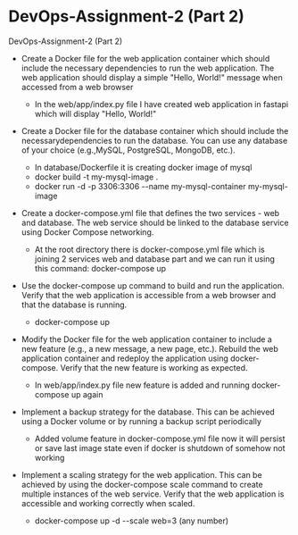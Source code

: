 # DevOps-Assignment-2 (Part 2)
DevOps-Assignment-2 (Part 2)

 - Create a Docker file for the web application container which should include the necessary
dependencies to run the web application. The web application should display a simple
"Hello, World!" message when accessed from a web browser
    - In the web/app/index.py file I have created web application in fastapi which will display "Hello, World!"

 - Create a Docker file for the database container which should include the
necessarydependencies to run the database. You can use any database of your
choice (e.g.,MySQL, PostgreSQL, MongoDB, etc.). 
    - In database/Dockerfile it is creating docker image of mysql
    - docker build -t my-mysql-image .
    - docker run -d -p 3306:3306 --name my-mysql-container my-mysql-image    
 - Create a docker-compose.yml file that defines the two services - web and database. The
    web service should be linked to the database service using Docker Compose
    networking.
    - At the root directory there is docker-compose.yml file which is joining 2 services web and database part and we can run it using this command: docker-compose up    
 - Use the docker-compose up command to build and run the application. Verify that the
    web application is accessible from a web browser and that the database is running. 
    - docker-compose up   
 - Modify the Docker file for the web application container to include a new feature (e.g.,
    a new message, a new page, etc.). Rebuild the web application container and
    redeploy the application using docker-compose. Verify that the new feature is working
    as expected.   
    - In web/app/index.py file new feature is added and running docker-compose up again
 - Implement a backup strategy for the database. This can be achieved using a Docker
    volume or by running a backup script periodically  
    - Added volume feature in docker-compose.yml file now it will persist or save last image state even if docker is shutdown of somehow not working
 - Implement a scaling strategy for the web application. This can be achieved by using the
    docker-compose scale command to create multiple instances of the web service. Verify
    that the web application is accessible and working correctly when scaled.
    - docker-compose up -d --scale web=3 (any number)
 
    